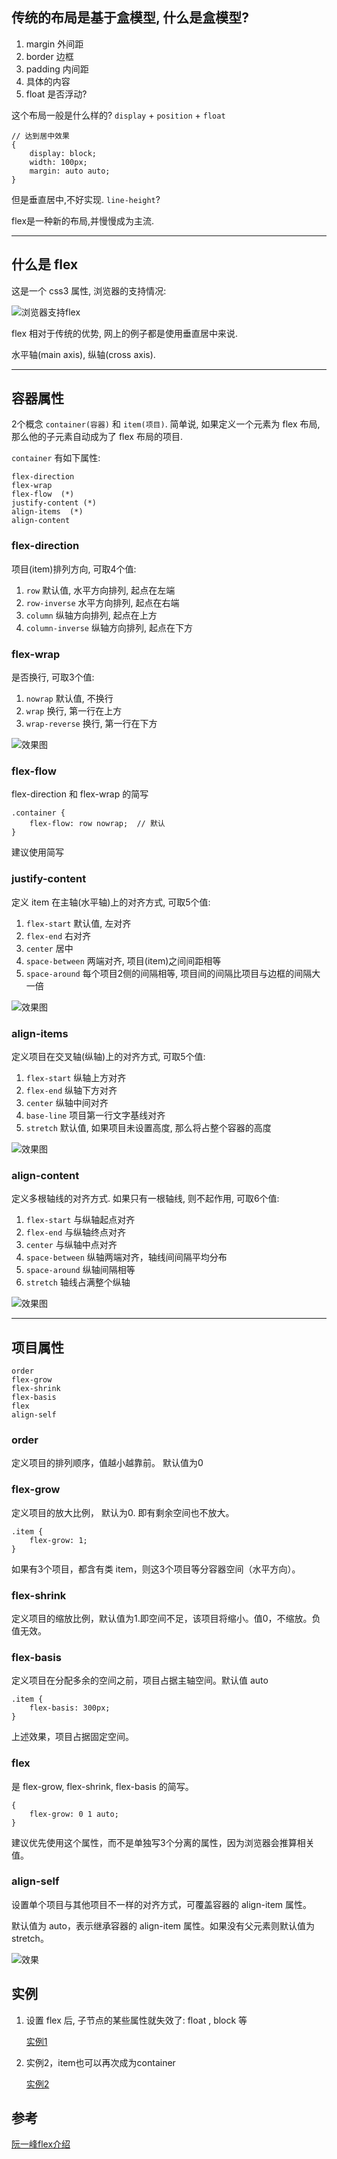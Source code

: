 ## 传统的布局是基于盒模型, 什么是盒模型? 

1. margin 	外间距
2. border 	边框
3. padding 	内间距
4. 具体的内容
5. float	是否浮动?

这个布局一般是什么样的? `display` + `position` + `float`

	// 达到居中效果
	{
		display: block;
		width: 100px;
		margin: auto auto;
	}

但是垂直居中,不好实现.  `line-height`?

flex是一种新的布局,并慢慢成为主流.

---

## 什么是 flex

这是一个 css3 属性, 浏览器的支持情况:

![浏览器支持flex](./res/flex_browser.jpg)

flex 相对于传统的优势, 网上的例子都是使用垂直居中来说.

水平轴(main axis), 纵轴(cross axis).

---

## 容器属性

2个概念 `container(容器)` 和 `item(项目)`. 简单说, 如果定义一个元素为 flex 布局, 那么他的子元素自动成为了 flex 布局的项目.

`container` 有如下属性:

	flex-direction
	flex-wrap
	flex-flow  (*)
	justify-content (*)
	align-items  (*)
	align-content

### flex-direction 

项目(item)排列方向, 可取4个值: 

1. `row` 			默认值, 水平方向排列, 起点在左端
2. `row-inverse` 	水平方向排列, 起点在右端
3. `column` 	 	纵轴方向排列, 起点在上方
4. `column-inverse`	纵轴方向排列, 起点在下方

### flex-wrap

是否换行, 可取3个值:

1. `nowrap`			默认值, 不换行
2. `wrap`			换行, 第一行在上方
3. `wrap-reverse`	换行, 第一行在下方

![效果图](./res/flex-wrap.png)

### flex-flow

flex-direction 和 flex-wrap 的简写

	.container {
		flex-flow: row nowrap;  // 默认
	}

建议使用简写

### justify-content

定义 item 在主轴(水平轴)上的对齐方式, 可取5个值:

1. `flex-start`		默认值, 左对齐
2. `flex-end`		右对齐
3. `center`			居中
4. `space-between`	两端对齐, 项目(item)之间间距相等
5. `space-around`	每个项目2侧的间隔相等, 项目间的间隔比项目与边框的间隔大一倍

![效果图](./res/justify-content.png)

### align-items

定义项目在交叉轴(纵轴)上的对齐方式, 可取5个值:

1. `flex-start`		纵轴上方对齐
2. `flex-end`		纵轴下方对齐
3. `center`			纵轴中间对齐
4. `base-line`		项目第一行文字基线对齐
5. `stretch`		默认值, 如果项目未设置高度, 那么将占整个容器的高度

![效果图](./res/align-item.png)

### align-content

定义多根轴线的对齐方式. 如果只有一根轴线, 则不起作用, 可取6个值:

1. `flex-start`		与纵轴起点对齐
2. `flex-end`		与纵轴终点对齐
3. `center`			与纵轴中点对齐
4. `space-between`	纵轴两端对齐，轴线间间隔平均分布
5. `space-around`	纵轴间隔相等
6. `stretch`		轴线占满整个纵轴

![效果图](./res/align-content.png)

---

## 项目属性

	order
	flex-grow
	flex-shrink
	flex-basis
	flex
	align-self

### order

定义项目的排列顺序，值越小越靠前。 默认值为0

### flex-grow

定义项目的放大比例， 默认为0. 即有剩余空间也不放大。

	.item {
		flex-grow: 1;
	}

如果有3个项目，都含有类 item，则这3个项目等分容器空间（水平方向）。

### flex-shrink

定义项目的缩放比例，默认值为1.即空间不足，该项目将缩小。值0，不缩放。负值无效。

### flex-basis

定义项目在分配多余的空间之前，项目占据主轴空间。默认值 auto

	.item {
		flex-basis: 300px;
	}

上述效果，项目占据固定空间。

### flex

是 flex-grow, flex-shrink, flex-basis 的简写。
	
	{
		flex-grow: 0 1 auto;
	}

建议优先使用这个属性，而不是单独写3个分离的属性，因为浏览器会推算相关值。

### align-self

设置单个项目与其他项目不一样的对齐方式，可覆盖容器的 align-item 属性。

默认值为 auto，表示继承容器的 align-item 属性。如果没有父元素则默认值为 stretch。

![效果](./res/align-self.png)

## 实例

1. 设置 flex 后, 子节点的某些属性就失效了: float , block 等

	[实例1](flex1.html)

2. 实例2，item也可以再次成为container

	[实例2](flex2.html)

## 参考

[阮一峰flex介绍](http://www.ruanyifeng.com/blog/2015/07/flex-grammar.html?utm_source=tuicool)